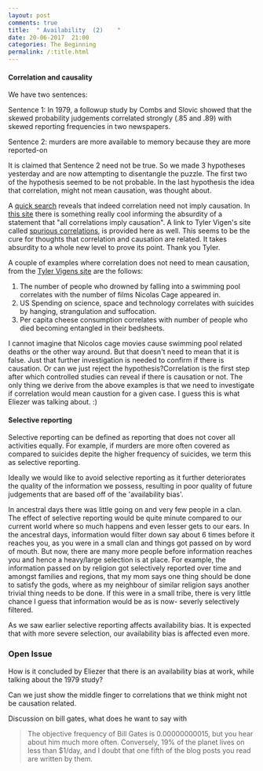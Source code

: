 ```yaml
---
layout: post
comments: true
title:  " Availability  (2)    "
date: 20-06-2017  21:00
categories: The Beginning
permalink: /:title.html
---
```

#### Correlation and causality 

We have two sentences:

Sentence 1: In 1979, a followup study by Combs and Slovic showed that the skewed probability judgements correlated strongly (.85 and .89) with skewed reporting frequencies in two newspapers.

Sentence 2: murders are more available to memory because they are more reported-on 

It is claimed that Sentence 2 need not be true. So we made 3 hypotheses yesterday and are now attempting to disentangle the puzzle.
The first two of the hypothesis seemed to be not probable. In the last hypothesis the idea that correlation, might not mean causation, was thought about.

A [quick search][causation] reveals that indeed correlation need not imply causation. In [this site][causation_hil] there is something really cool informing the absurdity of a statement that "all correlations imply causation". A link to Tyler Vigen's site called [spurious correlations][spu_cor], is provided here as well. This seems to be the cure for thoughts that correlation and causation are related. It takes absurdity to a whole new level to prove its point. Thank you Tyler. 

A couple of examples where correlation does not need to mean causation, from the [Tyler Vigens site][causation_hil] are the follows:
1) The number of people who drowned by falling into a swimming pool correlates with the number of films Nicolas Cage appeared in.
2) US Spending on science, space and technology correlates with suicides by hanging, strangulation and suffocation.
3) Per capita  cheese consumption correlates with  number of people who died becoming entangled in their bedsheets.

I cannot imagine that Nicolos cage movies cause swimming pool related deaths or the other way around. But that doesn't need to mean that it is false. Just that further investigation is needed to confirm if there is causation. Or can we just reject the hypothesis?Correlation is the first step after which controlled studies can reveal if there is causation or not. The only thing we derive from the above examples is that we need to investigate if correlation would mean caustion for a given case. I guess this is what Eliezer was talking about. :)

#### Selective reporting

Selective reporting can be defined as reporting that does not cover all activities equally. For example, if murders are more often covered as compared to suicides depite the higher frequency of suicides, we term this as selective reporting.	

Ideally we would like to avoid selective reporting as it further deteriorates the quality of the information we possess, resulting in poor quality of future judgements that are based off of the 'availability bias'. 

In ancestral days there was little going on and very few people in a clan. The effect of selective reporting would be quite minute compared to our current world where so much happens and even lesser gets to our ears. In the ancestral days, information would filter down say about 6 times before it reaches you, as you were in a small clan and things got passed on by word of mouth. But now, there are many more people before information reaches you and hence a heavy/large selection is at place. For example, the information passed on by religion got selectively reported over time and amongst families and regions, that my mom says one thing should be done to satisfy the gods, where as my neighbour of similar religion says another trivial thing needs to be done. If this were in a small tribe, there is very little chance I guess that information would be as is now- severly selectively filtered.

As we saw earlier selective reporting affects availability bias. It is expected that with more severe selection, our availability bias is affected even more. 




### Open Issue
How is it concluded by Eliezer that there is an availability bias at work, while talking about the 1979 study?

Can we just show the middle finger to correlations that we think might not be causation related.

Discussion on bill gates, what does he want to say with 
>The objective frequency of Bill Gates is 0.00000000015, but you hear about him much more often.  Conversely, 19% of the planet lives on less than $1/day, and I doubt that one fifth of the blog posts you read are written by them.

	

[causation]:http://www.abs.gov.au/websitedbs/a3121120.nsf/home/statistical+language+-+correlation+and+causation
[causation_hil]:https://www.fastcodesign.com/3030529/hilarious-graphs-prove-that-correlation-isnt-causation
[spu_cor]:http://www.tylervigen.com/spurious-correlations
